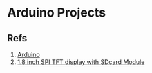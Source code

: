 # Arduino Projects
## Refs
1. [Arduino](https://arduino.cc/)
2. [1.8 inch SPI TFT display with SDcard Module](http://www.lcdwiki.com/zh/1.8inch_SPI_Module_ST7735S_SKU:MSP1803)
